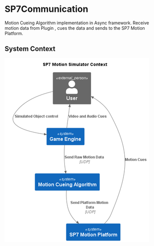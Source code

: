 # SP7Communication
Motion Cueing Algorithm implementation in Async framework. Receive motion data from Plugin , cues the data and sends to the SP7 Motion Platform.

## System Context 

![SP7 Communication Context ](https://github.com/MSIhub/SP7Communication/blob/main/sp7_cueing-context.png)
